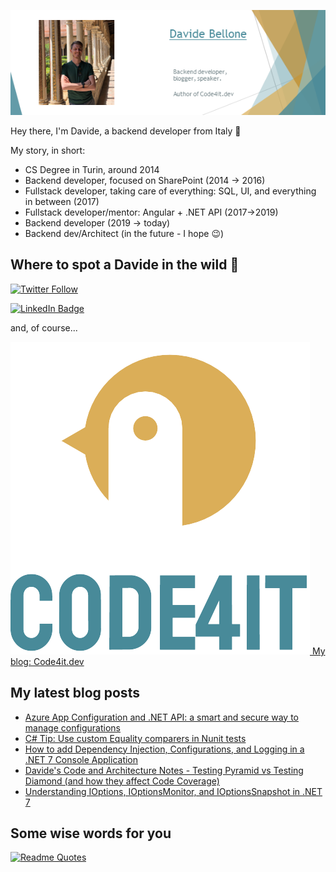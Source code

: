 ![Profile banner](./DavideBellone.png)

Hey there, I'm Davide, a backend developer from Italy 🤏 

My story, in short:

* CS Degree in Turin, around 2014
* Backend developer, focused on SharePoint (2014 -> 2016)
* Fullstack developer, taking care of everything: SQL, UI, and everything in between (2017)
* Fullstack developer/mentor: Angular + .NET API (2017->2019)
* Backend developer (2019 -> today)
* Backend dev/Architect (in the future - I hope 😉)

## Where to spot a Davide in the wild 🦏

[![Twitter Follow](https://img.shields.io/twitter/follow/BelloneDavide?label=Let%27s%20get%20in%20touch%20on%20Twitter&style=social)](https://twitter.com/BelloneDavide)

[![LinkedIn Badge](https://img.shields.io/badge/LinkedIn-Profile-informational?style=social&logo=linkedin)](https://www.linkedin.com/in/bellonedavide/)

and, of course...

[![Personal blog](./logo_small.png) My blog: Code4it.dev](https://www.code4it.dev/)


## My latest blog posts

<!-- BLOG-POST-LIST:START -->
- [Azure App Configuration and .NET API: a smart and secure way to manage configurations](https://www.code4it.dev/blog/azure-app-configuration-dotnet-api/)
- [C# Tip: Use custom Equality comparers in Nunit tests](https://www.code4it.dev/csharptips/nunit-equals-custom-comparer/)
- [How to add Dependency Injection, Configurations, and Logging in a .NET 7 Console Application](https://www.code4it.dev/blog/dependency-injection-config-logging-in-console-application/)
- [Davide&#39;s Code and Architecture Notes - Testing Pyramid vs Testing Diamond &lpar;and how they affect Code Coverage&rpar;](https://www.code4it.dev/architecture-notes/testing-pyramid-vs-testing-diamond/)
- [Understanding IOptions, IOptionsMonitor, and IOptionsSnapshot in .NET 7](https://www.code4it.dev/blog/ioptions-ioptionsmonitor-ioptionssnapshot/)
<!-- BLOG-POST-LIST:END -->



## Some wise words for you

[![Readme Quotes](https://quotes-github-readme.vercel.app/api?type=horizontal&theme=light)](https://github.com/piyushsuthar/github-readme-quotes)
